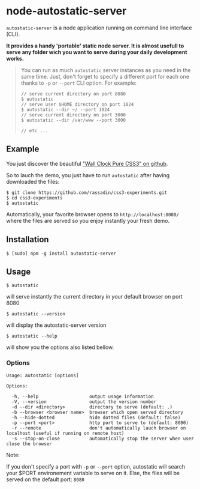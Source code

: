 # node-autostatic-server

`autostatic-server` is a node application running on command line interface (CLI).

**It provides a handy 'portable' static node server. It is almost usefull to serve any folder wich you want to serve during your daily development works.**

> You can run as much `autostatic` server instances as you need in the same time. Just, don't forget to specify a different port for each one thanks to `-p` or `--port` CLI option. For example: 
>
>     // serve current directory on port 8080
>     $ autostatic
>     // serve user $HOME directory on port 1024
>     $ autostatic --dir ~/ --port 1024
>     // serve current directory on port 3000
>     $ autostatic --dir /var/www --port 3000
>
>     // etc ...

## Example

You just discover the beautiful ["Wall Clock Pure CSS3" on github](https://github.com/rassadin/css3-experiments).

So to lauch the demo, you just have to run `autostatic` after having downloaded the files:

    $ git clone https://github.com/rassadin/css3-experiments.git
    $ cd css3-experiments
    $ autostatic

Automatically, your favorite browser opens to `http://localhost:8080/` where the files are served so you enjoy instantly your fresh demo.

## Installation

    $ [sudo] npm -g install autostatic-server

## Usage

    $ autostatic

will serve instantly the current directory in your default browser on port 8080

    $ autostatic --version

will display the autostatic-server version

    $ autostatic --help

will show you the options also listed bellow.

### Options

    Usage: autostatic [options]

    Options:

      -h, --help                   output usage information
      -V, --version                output the version number
      -d --dir <directory>         directory to serve (default: .)
      -b --browser <browser name>  browser which open served directory
      -h --hide-dotted             hide dotted files (default: false)
      -p --port <port>             http port to serve to (default: 8080)
      -r --remote                  don't automatically lauch browser on  localhost (useful if running on remote host)
      -s --stop-on-close           automatically stop the server when user close the browser


Note:

If you don't specify a port with `-p` or `--port` option, autostatic will search your $PORT environement variable to serve on it. Else, the files will be served on the default port: `8080`
